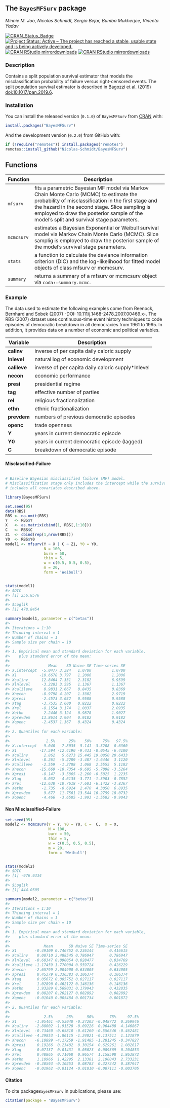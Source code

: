 
<!-- README.md is generated from README.Rmd. Please edit that file -->

## The `BayesMFSurv` package

*Minnie M. Joo, Nicolas Schmidt, Sergio Bejar, Bumba Mukherjee, Vineeta
Yadav*

<!-- badges: start -->

[![CRAN\_Status\_Badge](https://www.r-pkg.org/badges/version/BayesMFSurv)](https://cran.r-project.org/package=BayesMFSurv)
[![Project Status: Active – The project has reached a stable, usable
state and is being actively
developed.](https://www.repostatus.org/badges/latest/active.svg)](https://www.repostatus.org/#active)
[![CRAN RStudio
mirrordownloads](https://cranlogs.r-pkg.org/badges/grand-total/BayesMFSurv?color=blue)](https://www.r-pkg.org/pkg/BayesMFSurv)
[![CRAN RStudio
mirrordownloads](https://cranlogs.r-pkg.org/badges/BayesMFSurv?color=blue)](https://www.r-pkg.org/pkg/BayesMFSurv)
<!-- badges: end -->

### Description

Contains a split population survival estimator that models the
misclassification probability of failure versus right-censored events.
The split population survival estimator is described in Bagozzi et
al. (2019) <doi:10.1017/pan.2019.6>.

### Installation

You can install the released version (`0.1.0`) of `BayesMFSurv` from
[CRAN](https://cran.r-project.org/) with:

``` r
install.packages("BayesMFSurv")
```

And the development version (`0.2.0`) from GitHub with:

``` r
if (!require("remotes")) install.packages("remotes")
remotes::install_github("Nicolas-Schmidt/BayesMFSurv")
```

## Functions

| Function   | Description                                                                                                                                                                                                                                                                                 |
| ---------- | ------------------------------------------------------------------------------------------------------------------------------------------------------------------------------------------------------------------------------------------------------------------------------------------- |
| `mfsurv`   | fits a parametric Bayesian MF model via Markov Chain Monte Carlo (MCMC) to estimate the probability of misclassification in the first stage and the hazard in the second stage. Slice sampling is employed to draw the posterior sample of the model’s split and survival stage parameters. |
| `mcmcsurv` | estimates a Bayesian Exponential or Weibull survival model via Markov Chain Monte Carlo (MCMC). Slice samplig is employed to draw the posterior sample of the model’s survival stage parameters.                                                                                            |
| `stats`    | a function to calculate the deviance information criterion (DIC) and the log-likelihood for fitted model objects of class mfsurv or mcmcsurv.                                                                                                                                               |
| `summary`  | returns a summary of a mfsurv or mcmcsurv object via `coda::summary.mcmc`.                                                                                                                                                                                                                  |

### Example

The data used to estimate the following examples come from Reenock,
Bernhard and Sobek (2007) -DOI: 10.111/j.1468-2478.2007.00469.x-. The
RBS (2007) dataset uses continuous-time event history techniques to code
episodes of democratic breakdown in all democracies from 1961 to 1995.
In addition, it provides data on a number of economic and political
variables.

| Variable     | Description                                         |
| ------------ | --------------------------------------------------- |
| **calinv**   | inverse of per capita daily caloric supply          |
| **lnlevel**  | natural log of economic development                 |
| **calileve** | inverse of per capita daily caloric supply\*lnlevel |
| **necon**    | economic performance                                |
| **presi**    | presidential regime                                 |
| **tag**      | effective number of parties                         |
| **rel**      | religious fractionalization                         |
| **ethn**     | ethnic fractionalization                            |
| **prevdem**  | numbers of previous democratic episodes             |
| **openc**    | trade openness                                      |
| **Y**        | years in current democratic episode                 |
| **Y0**       | years in current democratic episode (lagged)        |
| **C**        | breakdown of democratic episode                     |

#### Misclassified-Failure

``` r

# Baseline Bayesian misclassified failure (MF) model. 
# Misclassification stage only includes the intercept while the survival stage 
# includes all covariates described above.  

library(BayesMFSurv)

set.seed(95)
data(RBS)
RBS <- na.omit(RBS)
Y   <- RBS$Y
X   <- as.matrix(cbind(1, RBS[,1:10]))
C   <- RBS$C
Z1  <- cbind(rep(1,nrow(RBS)))
Y0  <- RBS$Y0
model1 <- mfsurv(Y ~ X | C ~ Z1, Y0 = Y0,
                 N = 100,
                 burn = 50,
                 thin = 5,
                 w = c(0.5, 0.5, 0.5),
                 m = 20,
                 form = 'Weibull')


stats(model1)
#> $DIC
#> [1] 256.8576
#> 
#> $Loglik
#> [1] 478.8454

summary(model1, parameter = c("betas"))
#> 
#> Iterations = 1:10
#> Thinning interval = 1 
#> Number of chains = 1 
#> Sample size per chain = 10 
#> 
#> 1. Empirical mean and standard deviation for each variable,
#>    plus standard error of the mean:
#> 
#>                 Mean    SD Naive SE Time-series SE
#> X.intercept  -5.0477 3.384   1.0700         1.0700
#> X1          -10.6678 3.797   1.2006         1.2006
#> Xcalinv      12.8464 7.331   2.3182         6.9599
#> Xlnlevel     -3.2283 3.595   1.1367         1.1367
#> Xcalileve     0.9831 2.667   0.8435         0.8369
#> Xnecon       -8.9798 4.207   1.3302         2.9719
#> Xpresi       -2.4573 3.032   0.9588         0.9588
#> Xtag         -3.7535 2.600   0.8222         0.8222
#> Xrel         -8.1554 3.174   1.0037         2.0935
#> Xethn         2.2446 3.124   0.9878         1.9027
#> Xprevdem     13.8614 2.904   0.9182         0.9182
#> Xopenc       -2.4537 1.367   0.4324         0.4324
#> 
#> 2. Quantiles for each variable:
#> 
#>                2.5%      25%    50%     75%   97.5%
#> X.intercept  -9.040  -7.8035 -5.141 -3.3208  0.6360
#> X1          -17.594 -12.4190 -9.431 -8.0545 -6.4100
#> Xcalinv       2.862   5.6273 15.445 19.0850 20.6433
#> Xlnlevel     -8.261  -5.2289 -3.487 -1.6446  3.1120
#> Xcalileve    -2.559  -1.2788  1.068  2.5555  5.1182
#> Xnecon      -15.669 -10.7354 -9.695 -5.7098 -3.5264
#> Xpresi       -8.147  -3.5865 -2.260 -0.5025  1.2235
#> Xtag         -8.032  -4.6135 -3.771 -1.3903 -0.7852
#> Xrel        -12.638 -10.7618 -7.601 -6.1422 -3.8367
#> Xethn        -1.735  -0.6924  2.470  4.3050  6.8935
#> Xprevdem      9.677  11.7561 13.544 16.2759 18.0732
#> Xopenc       -4.466  -3.6585 -1.993 -1.5582 -0.9043
```

#### Non Misclassified-Failure

``` r
set.seed(95)
model2 <- mcmcsurv(Y = Y, Y0 = Y0, C =  C,  X = X, 
                   N = 100, 
                   burn = 50, 
                   thin = 5, 
                   w = c(0.5, 0.5, 0.5),
                   m = 20, 
                   form = 'Weibull')


stats(model2)
#> $DIC
#> [1] -976.9334
#> 
#> $Loglik
#> [1] 444.0505

summary(model2, parameter = c("betas"))
#> 
#> Iterations = 1:10
#> Thinning interval = 1 
#> Number of chains = 1 
#> Sample size per chain = 10 
#> 
#> 1. Empirical mean and standard deviation for each variable,
#>    plus standard error of the mean:
#> 
#>               Mean       SD Naive SE Time-series SE
#> X1        -0.49109 0.746752 0.236144       0.416615
#> Xcalinv    0.08710 2.488545 0.786947       0.786947
#> Xlnlevel  -0.60347 0.090054 0.028477       0.034769
#> Xcalileve -1.17459 1.770004 0.559724       0.426229
#> Xnecon    -2.65799 2.004900 0.634005       0.634005
#> Xpresi     0.45379 0.336383 0.106374       0.106374
#> Xtag       0.05672 0.085752 0.027117       0.027117
#> Xrel       1.02890 0.462122 0.146136       0.146136
#> Xethn      1.93289 0.569031 0.179943       0.432835
#> Xprevdem   0.08207 0.262127 0.082892       0.082892
#> Xopenc    -0.01040 0.005484 0.001734       0.001872
#> 
#> 2. Quantiles for each variable:
#> 
#>               2.5%      25%      50%       75%     97.5%
#> X1        -1.95461 -0.53040 -0.27203 -0.048772  0.269946
#> Xcalinv   -2.88002 -1.91528 -0.09226  0.964488  4.146867
#> Xlnlevel  -0.73460 -0.65810 -0.61260 -0.556346 -0.462481
#> Xcalileve -4.29853 -1.86115 -1.24021 -0.137511  1.121879
#> Xnecon    -6.10899 -4.17259 -1.91485 -1.281245 -0.347827
#> Xpresi     0.19266  0.23482  0.30154  0.629261  1.082617
#> Xtag      -0.07137  0.01431  0.05023  0.089369  0.204853
#> Xrel       0.48865  0.71068  0.96574  1.158598  1.863872
#> Xethn      1.10966  1.42295  2.13381  2.190843  2.733231
#> Xprevdem  -0.30593 -0.10253  0.08783  0.327342  0.387947
#> Xopenc    -0.01962 -0.01124 -0.01010 -0.007111 -0.003705
```

#### Citation

To cite package`BayesMFSurv` in publications, please use:

``` r
citation(package = 'BayesMFSurv')
```
